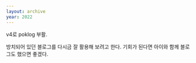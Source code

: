 ```yaml
---
layout: archive
year: 2022
---
```


v4로 poklog 부활.

방치되어 있던 블로그를 다시금 잘 활용해 보려고 한다. 기회가 된다면 아이와 함께 블로그도 했으면 좋겠다.
